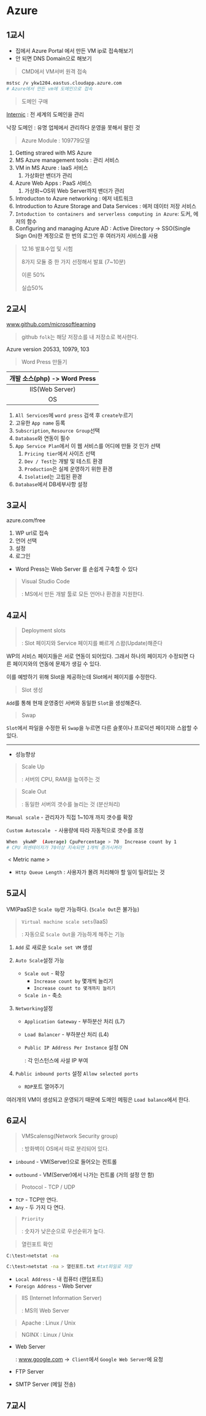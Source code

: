 # Azure

## 1교시

* 집에서 Azure Portal 에서 만든 VM ip로 접속해보기
* 안 되면 DNS Domain으로 해보기



> CMD에서 VM서버 원격 접속

```bash
mstsc /v ykw1204.eastus.cloudapp.azure.com
# Azure에서 만든 vm에 도메인으로 접속
```



> 도메인 구매

[Internic](www.internic.org) : 전 세계의 도메인을 관리

낙장 도메인 : 유명 업체에서 관리하다 운영을 못해서 팔린 것



> Azure Module : 109779모델

1. Getting strared with MS Azure
2. MS Azure management tools  : 관리 서비스
3. VM in MS Azure : IaaS 서비스
   1. 가상화만 밴더가 관리
4. Azure Web Apps : PaaS 서비스
   1. 가상화~OS위 Web Server까지 밴더가 관리
5. Introducton to Azure networking : 에저 네트워크
6. Introduction to Azure Storage and Data Services : 에저 데이터 저장 서비스
7. `Intoduction to containers and serverless computing in Azure`:  도커, 에저의 함수
8. Configuring and managing Azure AD : Active Directory -> SSO(Single Sign On)한 계정으로 한 번의 로그인 후 여러가지 서비스를 사용



> 12.16 발표수업 및 시험
>
> 8가지 모듈 중 한 가지 선정해서 발표 (7~10분)
>
> 이론 50% 
>
> 실습50%



## 2교시

www.github.com/microsoftlearning

> github `folk`는 해당 저장소를 내 저장소로 복사한다.

Azure version 20533, 10979, 103



> Word Press 만들기

| 개발 소스(php) -> Word Press |
| :--------------------------: |
|       IIS(Web Server)        |
|              OS              |

1. `All Services`에 `word press` 검색 후 `create`누르기
2. 고유한 `App name` 등록
3. `Subscription`, `Resource Group`선택
4. `Database`와 연동이 필수
5. `App Service Plan`에서 이 웹 서비스를 어디에 만들 것 인가 선택
   1. `Pricing tier`에서 사이즈 선택
   2. `Dev / Test`는 개발 및 테스트 환경
   3. `Production`은 실제 운영하기 위한 환경
   4. `Isolatied`는 고립된 환경
6. `Database`에서 DB세부사항 설정

## 3교시 

azure.com/free

1. WP url로 접속
2. 언어 선택
3. 설정 
4. 로그인

* Word Press는 Web Server 를 손쉽게 구축할 수 있다



> Visual Studio Code
>
> : MS에서 만든 개발 툴로 모든 언어나 환경을 지원한다.



## 4교시

> Deployment slots
>
> : Slot 페이지와 Service 페이지를 빠르게 스왑(Update)해준다

  WP의 서비스 페이지들은 서로 연동이 되어있다. 그래서 하나의 페이지가 수정되면 다른 페이지와의 연동에 문제가 생길 수 있다.

  이를 예방하기 위해 Slot을 제공하는데 Slot에서 페이지를 수정한다.

> Slot 생성

`Add`를 통해 현재 운영중인 서버와 동일한 `Slot`을 생성해준다.

> Swap

`Slot`에서 파일을 수정한 뒤 `Swap`을 누르면 다른 슬롯이나 프로덕션 페이지와 스왑할 수 있다.

---

* 성능향상

> Scale Up
>
> : 서버의 CPU, RAM을 높여주는 것



> Scale Out
>
> : 동일한 서버의 갯수를 늘리는 것 (분산처리)

`Manual scale` - 관리자가 직접 1~10개 까지 갯수를 확장

`Custom Autoscale ` - 사용량에 따라 자동적으로 갯수를 조정

```bash
When  ykwWP  (Average) CpuPercentage > 70  Increase count by 1
# CPU 퍼센테이지가 70이상 지속되면 1개씩 증가시켜라
```

​	< Metric name >

* `Http Queue Length` : 사용자가 몰려 처리해야 할 일이 밀려있는 것

## 5교시

VM(PaaS)은 `Scale Up`만 가능하다. (`Scale Out`은 불가능)

> `Virtual machine scale sets`(IaaS) 
>
> : 자동으로 `Scale Out`을 가능하게 해주는 기능

1. `Add` 로 새로운 `Scale set VM` 생성

2. `Auto Scale`설정 가능

   * `Scale out` - 확장
     * `Increase count by` 몇개씩 늘리기
     * `Increase count to 몇개까지 늘리기`
   * `Scale in` - 축소

3. `Networking`설정

   * `Application Gateway` - 부하분산 처리 (L7)

   * `Load Balancer` - 부하분산 처리 (L4)

   * `Public IP Address Per Instance` 설정 ON

     : 각 인스턴스에 사설 IP 부여

4. `Public inbound ports` 설정 `Allow selected ports`

   * `RDP`포트 열어주기

여러개의 VM이 생성되고 운영되기 때문에 도메인 메핑은 `Load balance`에서 한다.

## 6교시

> VMScalensg(Network Security group)
>
> : 방화벽이 OS에서 따로 분리되어 있다.

* `inbound` - VM(Server)으로 들어오는 컨트롤

* `outbound` - VM(Server)에서 나가는 컨트롤 (거의 설정 안 함)



> Protocol - TCP / UDP

* `TCP` - TCP만 연다.
* `Any` - 두 가지 다 연다.



> `Priority` 
>
> : 숫자가 낮은순으로 우선순위가 높다.



> 열린포트 확인

```bash
C:\test>netstat -na 

C:\test>netstat -na > 열린포트.txt #txt파일로 저장
```

* `Local Address` - 내 컴퓨터  (랜덤포트)
* `Foreign Address` - Web Server



> IIS (Internet Information Server) 
>
> : MS의 Web Server

> Apache : Linux / Unix

> NGINX : Linux / Unix

* Web Server 

  : www.google.com ->` Client`에서 `Google Web Server`에 요청

* FTP Server 

* SMTP Server (메일 전송)

## 7교시

